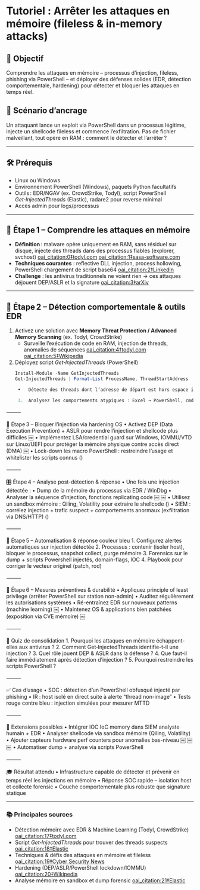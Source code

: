 # Tutoriel : Arrêter les attaques en mémoire (fileless & in‑memory attacks)

## 🎯 Objectif  
Comprendre les attaques en mémoire – processus d’injection, fileless, phishing via PowerShell – et déployer des défenses solides (EDR, détection comportementale, hardening) pour détecter et bloquer les attaques en temps réel.

## 🧠 Scénario d’ancrage  
Un attaquant lance un exploit via PowerShell dans un processus légitime, injecte un shellcode fileless et commence l’exfiltration. Pas de fichier malveillant, tout opère en RAM : comment le détecter et l’arrêter ?

---

## 🛠️ Prérequis  
- Linux ou Windows  
- Environnement PowerShell (Windows), paquets Python facultatifs  
- Outils : EDR/NGAV (ex. CrowdStrike, Todyl), script PowerShell *Get‑InjectedThreads* (Elastic), radare2 pour reverse minimal  
- Accès admin pour logs/processus

---

## 🧩 Étape 1 – Comprendre les attaques en mémoire  
- **Définition** : malware opère uniquement en RAM, sans résiduel sur disque, injecte des threads dans des processus fiables (explorer, svchost)  [oai_citation:0‡todyl.com](https://www.todyl.com/blog/defending-against-in-memory-attacks-with-endpoint-security-and-memory-threat-protection?utm_source=chatgpt.com) [oai_citation:1‡sasa-software.com](https://www.sasa-software.com/learning/in-memory-malware/?utm_source=chatgpt.com)  
- **Techniques courantes** : reflective DLL injection, process hollowing, PowerShell chargement de script base64  [oai_citation:2‡LinkedIn](https://www.linkedin.com/pulse/memory-based-attacks-rise-fileless-malware-how-defend-anoushka-das-scire?utm_source=chatgpt.com)  
- **Challenge** : les antivirus traditionnels ne voient rien → ces attaques déjouent DEP/ASLR et la signature  [oai_citation:3‡arXiv](https://arxiv.org/abs/1009.1038?utm_source=chatgpt.com)

---

## 🧩 Étape 2 – Détection comportementale & outils EDR

1. Activez une solution avec **Memory Threat Protection / Advanced Memory Scanning** (ex. Todyl, CrowdStrike)  
   - Surveille l’exécution de code en RAM, injection de threads, anomalies de séquences  [oai_citation:4‡todyl.com](https://www.todyl.com/blog/defending-against-in-memory-attacks-with-endpoint-security-and-memory-threat-protection?utm_source=chatgpt.com) [oai_citation:5‡Wikipedia](https://en.wikipedia.org/wiki/Buffer_overflow?utm_source=chatgpt.com)  
2. Déployez script *Get‑InjectedThreads* (PowerShell)  
   ```powershell
   Install-Module -Name GetInjectedThreads
   Get-InjectedThreads | Format-List ProcessName, ThreadStartAddress

	•	Détecte des threads dont l’adresse de départ est hors espace image (-PE)  ￼

	3.	Analysez les comportements atypiques : Excel → PowerShell, cmdLoad, process injecting into others (report EDR comme IOAs)  ￼

⸻

🧩 Étape 3 – Bloquer l’injection via hardening OS
	•	Activez DEP (Data Execution Prevention) + ASLR pour rendre l’injection et shellcode plus difficiles  ￼
	•	Implémentez LSA/credential guard sur Windows, IOMMU/VTD sur Linux/UEFI pour protéger la mémoire physique contre accès direct (DMA)  ￼
	•	Lock-down les macro PowerShell : restreindre l’usage et whitelister les scripts connus ()

⸻

🎛️ Étape 4 – Analyse post-détection & réponse
	•	Une fois une injection détectée :
	•	Dump de la mémoire du processus via EDR / WinDbg
	•	Analyser la séquence d’injection, fonctions replicating code  ￼ ￼
	•	Utilisez un sandbox mémoire : Qiling, Volatility pour extraire le shellcode ()
	•	SIEM : corrélez injection + trafic suspect + comportements anormaux (exfiltration via DNS/HTTP) ()

⸻

🔄 Étape 5 – Automatisation & réponse couleur bleu
	1.	Configurez alertes automatiques sur injection détectée
	2.	Processus : contenir (isoler host), bloquer le processus, snapshot collect, purge mémoire
	3.	Forensics sur le dump + scripts Powershell injectés, domain-flags, IOC
	4.	Playbook pour corriger le vecteur originel (patch, rod)

⸻

🧠 Étape 6 – Mesures préventives & durabilité
	•	Appliquez principle of least privilege (arrêter PowerShell sur station non-admin)
	•	Auditez régulièrement les autorisations systèmes
	•	Ré-entraînez EDR sur nouveaux patterns (machine learning)  ￼
	•	Maintenez OS & applications bien patchées (exposition via CVE mémoire)  ￼

⸻

🧪 Quiz de consolidation
	1.	Pourquoi les attaques en mémoire échappent-elles aux antivirus ?
	2.	Comment Get‑InjectedThreads identifie-t-il une injection ?
	3.	Quel rôle jouent DEP & ASLR dans la défense ?
	4.	Que faut-il faire immédiatement après détection d’injection ?
	5.	Pourquoi restreindre les scripts PowerShell ?

⸻

✅ Cas d’usage
	•	SOC : détection d’un PowerShell obfusqué injecté par phishing
	•	IR : host isolé en direct suite à alerte “thread non-image”
	•	Tests rouge contre bleu : injection simulées pour mesurer MTTD

⸻

🔧 Extensions possibles
	•	Intégrer IOC IoC memory dans SIEM analyste humain + EDR
	•	Analyser shellcode via sandbox mémoire (Qiling, Volatility)
	•	Ajouter capteurs hardware perf counters pour anomalies bas-niveau  ￼ ￼ ￼
	•	Automatiser dump + analyse via scripts PowerShell

⸻

🎓 Résultat attendu
	•	Infrastructure capable de détecter et prévenir en temps réel les injections en mémoire
	•	Réponse SOC rapide – isolation host et collecte forensic
	•	Couche comportementale plus robuste que signature statique

---

### 📚 Principales sources  
- Détection mémoire avec EDR & Machine Learning (Todyl, CrowdStrike)  [oai_citation:17‡todyl.com](https://www.todyl.com/blog/defending-against-in-memory-attacks-with-endpoint-security-and-memory-threat-protection?utm_source=chatgpt.com)  
- Script *Get‑InjectedThreads* pour trouver des threads suspects  [oai_citation:18‡Elastic](https://www.elastic.co/security-labs/hunting-memory?utm_source=chatgpt.com)  
- Techniques & défis des attaques en mémoire et fileless  [oai_citation:19‡Cyber Security News](https://cybersecuritynews.com/memory-based-attacks/?utm_source=chatgpt.com)  
- Hardening (DEP/ASLR/PowerShell lockdown/IOMMU)  [oai_citation:20‡Wikipedia](https://en.wikipedia.org/wiki/Address_space_layout_randomization?utm_source=chatgpt.com)  
- Analyse mémoire en sandbox et dump forensic  [oai_citation:21‡Elastic](https://www.elastic.co/security-labs/hunting-memory?utm_source=chatgpt.com)